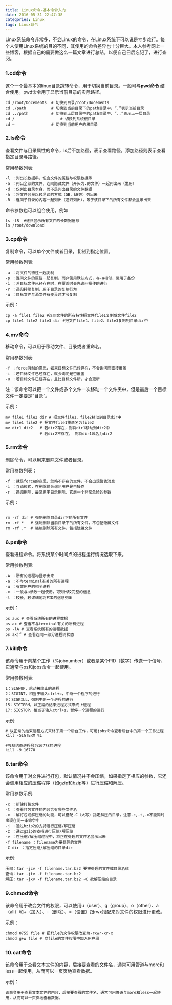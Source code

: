 ```yaml
---
title: Linux命令-基本命令入门
date: 2016-05-31 22:47:38
categories: Linux
tags: Linux命令
---
```


Linux系统命令非常多，不会Linux的命令，在Linux系统下可以说是寸步难行。每个人使用Linux系统的目的不同，其使用的命令差异也十分巨大。本人参考网上一些博客，根据自己的需要做这么一篇文章进行总结，以便自己日后忘记了，进行查阅。

<!--more-->

### 1.cd命令
这个一个最基本的linux目录跳转命令，用于切换当前目录。一般可与**pwd命令** 结合使用。pwd命令用于显示当前目录的实际路径。

```
cd /root/Docements  # 切换到目录/root/Docements  
cd ./path           # 切换到当前目录下的path目录中，“.”表示当前目录    
cd ../path          # 切换到上层目录中的path目录中，“..”表示上一层目录  
cd /					# 切换到系统根目录
cd ~                # 切换到当前用户的根目录
```
### 2.ls命令
查看文件与目录属性的命令，ls后不加路径，表示查看路径，添加路径则表示查看指定目录与路径。

常用参数列表:

```
-l ：列出长数据串，包含文件的属性与权限数据等  
-a ：列出全部的文件，连同隐藏文件（开头为.的文件）一起列出来（常用）  
-d ：仅列出目录本身，而不是列出目录的文件数据  
-h ：将文件容量以较易读的方式（GB，kB等）列出来  
-R ：连同子目录的内容一起列出（递归列出），等于该目录下的所有文件都会显示出来  

```
命令参数也可以组合使用，例如

```
ls -lR  #递归显示所有文件的长数据信息
ls /root/download
```

### 3.cp命令

复制命令，可以单个文件或者目录，复制到指定位置。

常用参数列表:

```
-a ：将文件的特性一起复制  
-p ：连同文件的属性一起复制，而非使用默认方式，与-a相似，常用于备份  
-i ：若目标文件已经存在时，在覆盖时会先询问操作的进行  
-r ：递归持续复制，用于目录的复制行为  
-u ：目标文件与源文件有差异时才会复制  

```

示例：

```
cp -a file1 file2 #连同文件的所有特性把文件file1复制成文件file2  
cp file1 file2 file3 dir #把文件file1、file2、file3复制到目录dir中   

```

### 4.mv命令

移动命令，可以用于移动文件、目录或者重命名。

常用参数列表:

```
-f ：force强制的意思，如果目标文件已经存在，不会询问而直接覆盖  
-i ：若目标文件已经存在，就会询问是否覆盖  
-u ：若目标文件已经存在，且比目标文件新，才会更新
```
注：该命令可以把一个文件或多个文件一次移动一个文件夹中，但是最后一个目标文件一定要是“目录”。

示例：

```
mv file1 file2 dir # 把文件file1、file2移动到目录dir中  
mv file1 file2 # 把文件file1重命名为file2  
mv dir1 dir2   # 若dir2存在，则将dir1移动到dir2中
               # 若dir2不存在， 则将dir1改名为dir2

```

### 5.rm命令

删除命令，可以用来删除文件或者目录。

常用参数列表：

```
-f ：就是force的意思，忽略不存在的文件，不会出现警告消息  
-i ：互动模式，在删除前会询问用户是否操作  
-r ：递归删除，最常用于目录删除，它是一个非常危险的参数 
```

示例：

```
  
rm -rf dir # 强制删除目录dir下的所有文件  
rm -rf *   # 强制删除当前目录下的所有文件，不包括隐藏文件
rm -rf .*  # 强制删除所有文件，包括隐藏文件
```

### 6.ps命令

查看进程命令。将系统某个时间点的进程运行情况选取下来。

常用参数列表:

```
-A ：所有的进程均显示出来  
-a ：不与terminal有关的所有进程  
-u ：有效用户的相关进程  
-x ：一般与a参数一起使用，可列出较完整的信息  
-l ：较长，较详细地将PID的信息列出 

```

示例：

```
ps aux # 查看系统所有的进程数据  
ps ax # 查看不与terminal有关的所有进程  
ps -lA # 查看系统所有的进程数据  
ps axjf # 查看连同一部分进程树状态  

```

### 7.kill命令

该命令用于向某个工作（%jobnumber）或者是某个PID（数字）传送一个信号，它通常与ps和jobs命令一起使用。

常用参数列表:

```
1：SIGHUP，启动被终止的进程  
2：SIGINT，相当于输入ctrl+c，中断一个程序的进行  
9：SIGKILL，强制中断一个进程的进行  
15：SIGTERM，以正常的结束进程方式来终止进程  
17：SIGSTOP，相当于输入ctrl+z，暂停一个进程的进行 
``` 

示例:

```
# 以正常的结束进程方式来终于第一个后台工作，可用jobs命令查看后台中的第一个工作进程  
kill -SIGTERM %1   

#强制结束进程号为16778的进程
kill -9 16778

```

### 8.tar命令

该命令用于对文件进行打包，默认情况并不会压缩，如果指定了相应的参数，它还会调用相应的压缩程序（如gzip和bzip等）进行压缩和解压。

常用参数示例:

```
-c ：新建打包文件  
-t ：查看打包文件的内容含有哪些文件名  
-x ：解打包或解压缩的功能，可以搭配-C（大写）指定解压的目录，注意-c,-t,-x不能同时出现在同一条命令中  
-j ：通过bzip2的支持进行压缩/解压缩  
-z ：通过gzip的支持进行压缩/解压缩  
-v ：在压缩/解压缩过程中，将正在处理的文件名显示出来  
-f filename ：filename为要处理的文件  
-C dir ：指定压缩/解压缩的目录dir  

```

示例:

```
压缩：tar -jcv -f filename.tar.bz2 要被处理的文件或目录名称  
查询：tar -jtv -f filename.tar.bz2  
解压：tar -jxv -f filename.tar.bz2 -C 欲解压缩的目录 

```

### 9.chmod命令

该命令用于改变文件的权限，可以使用u（user）、g（group）、o（other）、a（all）和+（加入）、-（删除）、=（设置）跟rwx搭配来对文件的权限进行更改。

示例：

```
chmod 0755 file # 把file的文件权限改变为-rxwr-xr-x  
chmod g+w file # 向file的文件权限中加入用户组
```

### 10.cat命令

该命令用于查看文本文件的内容，后接要查看的文件名，通常可用管道与more和less一起使用，从而可以一页页地查看数据。

示例：

```
该命令用于查看文本文件的内容，后接要查看的文件名，通常可用管道与more和less一起使用，从而可以一页页地查看数据。
```